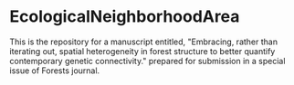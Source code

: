 # EcologicalNeighborhoodArea
This is the repository for a manuscript entitled, "Embracing, rather than iterating out, spatial heterogeneity in forest structure to better quantify contemporary genetic connectivity." prepared for submission in a special issue of Forests journal.
